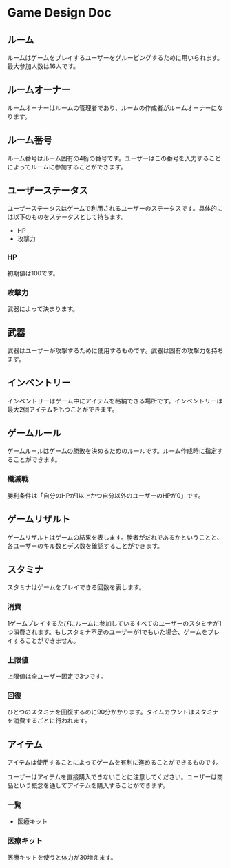 # Game Design Doc

## ルーム
ルームはゲームをプレイするユーザーをグルーピングするために用いられます。最大参加人数は16人です。

## ルームオーナー
ルームオーナーはルームの管理者であり、ルームの作成者がルームオーナーになります。

## ルーム番号
ルーム番号はルーム固有の4桁の番号です。ユーザーはこの番号を入力することによってルームに参加することができます。

## ユーザーステータス
ユーザーステータスはゲームで利用されるユーザーのステータスです。具体的には以下のものをステータスとして持ちます。
- HP
- 攻撃力
### HP
初期値は100です。
### 攻撃力
武器によって決まります。

## 武器
武器はユーザーが攻撃するために使用するものです。武器は固有の攻撃力を持ちます。

## インベントリー
インベントリーはゲーム中にアイテムを格納できる場所です。インベントリーは最大2個アイテムをもつことができます。

## ゲームルール
ゲームルールはゲームの勝敗を決めるためのルールです。ルーム作成時に指定することができます。
### 殲滅戦
勝利条件は「自分のHPが1以上かつ自分以外のユーザーのHPが0」です。

## ゲームリザルト
ゲームリザルトはゲームの結果を表します。勝者がだれであるかということと、各ユーザーのキル数とデス数を確認することができます。

## スタミナ
スタミナはゲームをプレイできる回数を表します。
### 消費
1ゲームプレイするたびにルームに参加しているすべてのユーザーのスタミナが1つ消費されます。もしスタミナ不足のユーザーが1でもいた場合、ゲームをプレイすることができません。
### 上限値
上限値は全ユーザー固定で3つです。
### 回復
ひとつのスタミナを回復するのに90分かかります。タイムカウントはスタミナを消費するごとに行われます。

## アイテム
アイテムは使用することによってゲームを有利に進めることができるものです。

ユーザーはアイテムを直接購入できないことに注意してください。ユーザーは商品という概念を通してアイテムを購入することができます。
### 一覧
- 医療キット
### 医療キット
医療キットを使うと体力が30増えます。

